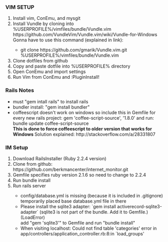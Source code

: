 <h3> VIM SETUP </h3> 
<ol>
    <li> Install vim, ConEmu, and mysgit </li>
    <li> Install Vundle by cloning into %USERPROFILE%/vimfiles/bundle/Vundle.vim </li>
    https://github.com/VundleVim/Vundle.vim/wiki/Vundle-for-Windows
    Gonna have to use this command (explained in link):
    <ul>
        <li>git clone https://github.com/gmarik/Vundle.vim.git %USERPROFILE%/vimfiles/bundle/Vundle.vim </li>
    </ul> 
    <li> Clone dotfiles from github </li>
    <li> Copy and paste dotfile into %USERPROFILE% directory </li>
    <li> Open ConEmu and import settings </li>
    <li> Run Vim from ConEmu and :PluginInstall! </li>
</ol>    


<h3> Rails Notes </h3>

<ul>
    <li>must "gem intall rails" to install rails</li>
    <li>bundler install: "gem install bundler" </li>
    <li> coffeescript doesn't work on windows so include this in Gemfile for every new rails project: gem 'coffee-script-source', '1.8.0' and run: bundle update coffee-script-source </li>
    <b> This is done to force coffeescript to older version that works for Windows </b>
    Solution explained: http://stackoverflow.com/a/28331807
</ul>

<h3> IM Setup </h3>

<ol>
    <li> Download RailsInstaller (Ruby 2.2.4 version) </li>
    <li> Clone from github: https://github.com/berkmancenter/internet_monitor.git </li>
    <li> Gemfile specifies ruby version 2.1.6 so need to change to 2.2.4 </li>
    <li> Run bundle install </li>
    <li> Run rails server </li>
    <ul>
        <li> config/database.yml is missing (because it is included in .gitignore) </li>
        temporarily placed base database.yml file in there
        <li> Please install the sqlite3 adapter: `gem install activerecord-sqlite3-adapter` (sqlite3 is not part of the bundle. Add it to Gemfile.) (LoadError) </li>
        add "gem 'sqlite3'" to Gemfile and run "bundle install"
        <li> When visiting localhost: Could not find table 'categories' error in app/controllers/application_controller.rb:8:in `load_groups' </li>
    </ul>
</ol>
